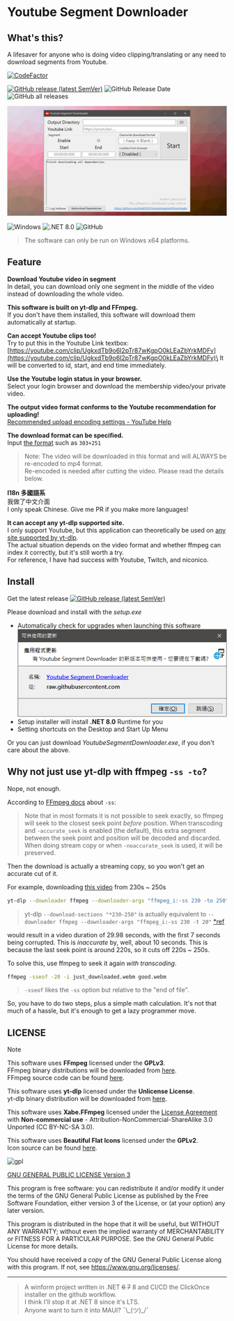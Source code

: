 # Youtube Segment Downloader

## What's this?

A lifesaver for anyone who is doing video clipping/translating or any need to download segments from Youtube.

[![CodeFactor](https://www.codefactor.io/repository/github/jim60105/youtubesegmentdownloader/badge?style=for-the-badge)](https://www.codefactor.io/repository/github/jim60105/youtubesegmentdownloader)

[![GitHub release (latest SemVer)](https://img.shields.io/github/v/release/jim60105/YoutubeSegmentDownloader?style=for-the-badge)](https://github.com/jim60105/YoutubeSegmentDownloader/releases/latest)
![GitHub Release Date](https://img.shields.io/github/release-date/jim60105/YoutubeSegmentDownloader?style=for-the-badge)
![GitHub all releases](https://img.shields.io/github/downloads/jim60105/YoutubeSegmentDownloader/total?style=for-the-badge)

![Preview](assets/preview.png)

![Windows](https://img.shields.io/static/v1?style=for-the-badge&message=WinForm&color=0078D6&logo=Windows&logoColor=FFFFFF&label=)
![.NET 8.0](https://img.shields.io/static/v1?style=for-the-badge&message=.NET+8.0&color=512BD4&logo=.NET&logoColor=FFFFFF&label=)
![GitHub](https://img.shields.io/github/license/jim60105/YoutubeSegmentDownloader?style=for-the-badge)
> The software can only be run on Windows x64 platforms.

## Feature

**Download Youtube video in segment**\
In detail, you can download only one segment in the middle of the video instead of downloading the whole video.

**This software is built on yt-dlp and FFmpeg.**\
If you don't have them installed, this software will download them automatically at startup.

**Can accept Youtube clips too!**\
Try to put this in the Youtube Link textbox: [https://youtube.com/clip/UgkxdTb9o6I2pTr87wKgpO0kLEaZbYrkMDFv](https://youtube.com/clip/UgkxdTb9o6I2pTr87wKgpO0kLEaZbYrkMDFv)\
It will be converted to id, start, and end time immediately.

**Use the Youtube login status in your browser.**\
Select your login browser and download the membership video/your private video.

**The output video format conforms to the Youtube recommendation for uploading!**\
[Recommended upload encoding settings - YouTube Help](https://support.google.com/youtube/answer/1722171/)

**The download format can be specified.**\
Input [the format](https://github.com/yt-dlp/yt-dlp#format-selection) such as `303+251`
> Note: The video will be downloaded in this format and will ALWAYS be re-encoded to mp4 format.\
> Re-encoded is needed after cutting the video. Please read the details below.

**I18n 多國語系**\
我做了中文介面\
I only speak Chinese. Give me PR if you make more languages!

**It can accept any yt-dlp supported site.**\
I only support Youtube, but this application can theoretically be used on [any site supported by yt-dlp](https://github.com/yt-dlp/yt-dlp/blob/master/supportedsites.md).\
The actual situation depends on the video format and whether ffmpeg can index it correctly, but it's still worth a try.\
For reference, I have had success with Youtube, Twitch, and niconico.

## Install

Get the latest release
[![GitHub release (latest SemVer)](https://img.shields.io/github/v/release/jim60105/YoutubeSegmentDownloader?style=for-the-badge)](https://github.com/jim60105/YoutubeSegmentDownloader/releases/latest)

Please download and install with the *setup.exe*

- Automatically check for upgrades when launching this software
  ![update](assets/update.png)
- Setup installer will install **.NET 8.0** Runtime for you
- Setting shortcuts on the Desktop and Start Up Menu

Or you can just download *YoutubeSegmentDownloader.exe*, if you don't care about the above.

## Why not just use yt-dlp with ffmpeg `-ss -to`?

Nope, not enough.

According to [FFmpeg docs](https://ffmpeg.org/ffmpeg.html#toc-Main-options) about `-ss`:
> Note that in most formats it is not possible to seek exactly, so ffmpeg will seek to the closest seek point *before* position. When transcoding and `-accurate_seek` is enabled (the default), this extra segment between the seek point and position will be decoded and discarded. When doing stream copy or when `-noaccurate_seek` is used, it will be preserved.

Then the download is actually a streaming copy, so you won't get an accurate cut of it.

For example, downloading [this video](https://youtu.be/89kXyUCenD0) from 230s ~ 250s

```bash
yt-dlp --downloader ffmpeg --downloader-args "ffmpeg_i:-ss 230 -to 250" 89kXyUCenD0 
```

> yt-dlp `--download-sections "*230-250"` is actually equivalent to `--downloader ffmpeg --downloader-args "ffmpeg_i:-ss 230 -t 20"` [*ref](https://github.com/yt-dlp/yt-dlp/commit/5ec1b6b71689d2f0cbdcd2b6c4dd861fb2fcf911#diff-045340cd706a52a49d1614a44d092c244144486fdd4101f4b56ae644ac9fdd04R452-R455)

would result in a video duration of 29.98 seconds, with the first 7 seconds being corrupted. This is *inaccurate* by, well, about 10 seconds. This is because the last seek point is around 220s, so it cuts off 220s ~ 250s.

To solve this, use ffmpeg to seek it again *with transcoding*.

```bash
ffmpeg -sseof -20 -i just_downloaded.webm good.webm
```

> `-sseof` likes the `-ss` option but relative to the "end of file".

So, you have to do two steps, plus a simple math calculation. It's not that much of a hassle, but it's enough to get a lazy programmer move.

## LICENSE

> [!NOTE]  
> This software uses **FFmpeg** licensed under the **GPLv3**.  
> FFmpeg binary distributions will be downloaded from [here](https://github.com/yt-dlp/FFmpeg-Builds/releases/latest).  
> FFmpeg source code can be found [here](https://github.com/FFmpeg/FFmpeg/commit/390d6853d0).
>
> This software uses **yt-dlp** licensed under the **Unlicense License**.  
> yt-dlp binary distribution will be downloaded from [here](https://github.com/yt-dlp/yt-dlp/releases/latest).
> 
> This software uses **Xabe.FFmpeg** licensed under the [License Agreement](https://ffmpeg.xabe.net/license.html) with **Non-commercial use** - Attribution-NonCommercial-ShareAlike 3.0 Unported (CC BY-NC-SA 3.0).
> 
> This software uses **Beautiful Flat Icons** licensed under the **GPLv2**.  
> Icon source can be found [here](https://www.elegantthemes.com/blog/freebie-of-the-week/beautiful-flat-icons-for-free).

<img src="https://github.com/jim60105/YoutubeSegmentDownloader/assets/16995691/05e722a2-c531-452d-b7df-295139431195" alt="gpl" width="300" />

[GNU GENERAL PUBLIC LICENSE Version 3](LICENSE)

This program is free software: you can redistribute it and/or modify it under the terms of the GNU General Public License as published by the Free Software Foundation, either version 3 of the License, or (at your option) any later version.

This program is distributed in the hope that it will be useful, but WITHOUT ANY WARRANTY; without even the implied warranty of MERCHANTABILITY or FITNESS FOR A PARTICULAR PURPOSE. See the GNU General Public License for more details.

You should have received a copy of the GNU General Public License along with this program. If not, see <https://www.gnu.org/licenses/>.

---

> A winform project written in .NET ~~6~~ ~~7~~ 8 and CI/CD the ClickOnce installer on the github workflow.\
> I think I'll stop it at .NET 8 since it's LTS.\
> Anyone want to turn it into MAUI? ¯\\\_(ツ)_/¯
